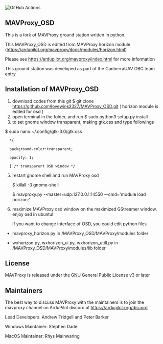 ![GitHub Actions](https://github.com/ardupilot/MAVProxy/actions/workflows/windows_build.yml/badge.svg)

## MAVProxy_OSD

This is a fork of MAVProxy ground station written in python. 

This MAVProxy_OSD is edited from MAVProxy horizon module
(https://ardupilot.org/mavproxy/docs/modules/horizon.html)

Please see https://ardupilot.org/mavproxy/index.html for more information

This ground station was developed as part of the CanberraUAV OBC team
entry

## Installation of MAVProxy_OSD 
1) download codes from this git
$ git clone https://github.com/lovewins2327/MAVProxy_OSD.git ( horizon module is edited for osd )
3) open terminal in the folder, and run $ sudo python3 setup.py install
4) to set gnome window transparent, making gtk.css and type followings

$ sudo nano ~/.config/gtk-3.0/gtk.css

      *{ 

      background-color:transparent; 

      opacity: 1; 

      } /* transparent OSD window */ 

5) restart gnome shell and run MAVProxy osd


      $ killall -3 gnome-shell 


      $ mavproxy.py --master=udp:127.0.0.1:14550 --cmd='module load horizon;'

6) maximize MAVProxy osd window on the maximized GStreamer window. enjoy osd in ubuntu!

    if you want to change interface of OSD, you could edit python files 

- mavproxy_horizon.py in /MAVProxy_OSD/MAVProxy/modules folder

- wxhorizon.py, wxhorizon_ui.py, wxhorizon_utill.py in /MAVProxy_OSD/MAVProxy/modules/lib folder


License
-------

MAVProxy is released under the GNU General Public License v3 or later


Maintainers
-----------

The best way to discuss MAVProxy with the maintainers is to join the
mavproxy channel on ArduPilot discord at https://ardupilot.org/discord

Lead Developers: Andrew Tridgell and Peter Barker

Windows Maintainer: Stephen Dade

MacOS Maintainer: Rhys Mainwaring
